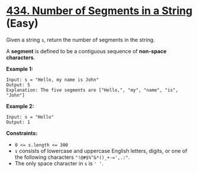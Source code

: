 # [434. Number of Segments in a String][link] (Easy)

[link]: https://leetcode.com/problems/number-of-segments-in-a-string/

Given a string `s`, return the number of segments in the string.

A **segment** is defined to be a contiguous sequence of **non-space characters**.

**Example 1:**

```
Input: s = "Hello, my name is John"
Output: 5
Explanation: The five segments are ["Hello,", "my", "name", "is", "John"]
```

**Example 2:**

```
Input: s = "Hello"
Output: 1
```

**Constraints:**

- `0 <= s.length <= 300`
- `s` consists of lowercase and uppercase English letters, digits, or one of the following characters
`"!@#$%^&*()_+-=',.:"`.
- The only space character in `s` is `' '`.

